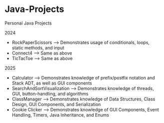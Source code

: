 # Java-Projects
Personal Java Projects

2024

* RockPaperScissors --> Demonstrates usage of conditionals, loops, static methods, and input
* Connect4 --> Same as above
* TicTacToe --> Same as above

2025

* Calculator --> Demonstrates knowledge of prefix/postfix notation and Stack ADT, as well as GUI components
* SearchAndSortVisualization --> Demonstrates knowledge of threads, GUI, button-handling, and algorithms
* ClassManager --> Demonstrates knowledge of Data Structures, Class Design, GUI Components, and Serialization
* Cookie Clicker --> Demonstrates knowledge of GUI Components, Event Handling, Timers, Java Inheritance, and Enums

